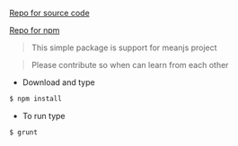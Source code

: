 [Repo for source code](https://github.com/hoangphucvu/Simple-Mean-Generator)

[Repo for npm](https://www.npmjs.com/package/mean-generator)
> This simple package is support for meanjs project

> Please contribute so when can learn from each other


- Download and type
```sh
$ npm install
```

- To run type

```sh
$ grunt
```

